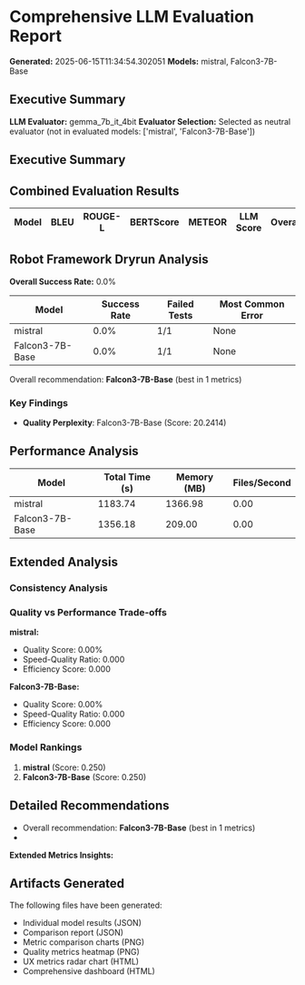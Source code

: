 # Comprehensive LLM Evaluation Report
**Generated:** 2025-06-15T11:34:54.302051
**Models:** mistral, Falcon3-7B-Base

## Executive Summary

**LLM Evaluator:** gemma_7b_it_4bit
**Evaluator Selection:** Selected as neutral evaluator (not in evaluated models: ['mistral', 'Falcon3-7B-Base'])

## Executive Summary

## Combined Evaluation Results

| Model | BLEU | ROUGE-L | BERTScore | METEOR | LLM Score | Overall |
|-------|------|---------|-----------|---------|-----------|---------|

## Robot Framework Dryrun Analysis

**Overall Success Rate:** 0.0%

| Model | Success Rate | Failed Tests | Most Common Error |
|-------|--------------|--------------|-------------------|
| mistral | 0.0% | 1/1 | None |
| Falcon3-7B-Base | 0.0% | 1/1 | None |
Overall recommendation: **Falcon3-7B-Base** (best in 1 metrics)

### Key Findings

- **Quality Perplexity**: Falcon3-7B-Base (Score: 20.2414)

## Performance Analysis

| Model | Total Time (s) | Memory (MB) | Files/Second |
|-------|----------------|-------------|--------------|
| mistral | 1183.74 | 1366.98 | 0.00 |
| Falcon3-7B-Base | 1356.18 | 209.00 | 0.00 |

## Extended Analysis

### Consistency Analysis

### Quality vs Performance Trade-offs

**mistral:**
- Quality Score: 0.00%
- Speed-Quality Ratio: 0.000
- Efficiency Score: 0.000

**Falcon3-7B-Base:**
- Quality Score: 0.00%
- Speed-Quality Ratio: 0.000
- Efficiency Score: 0.000

### Model Rankings

1. **mistral** (Score: 0.250)
2. **Falcon3-7B-Base** (Score: 0.250)

## Detailed Recommendations

- Overall recommendation: **Falcon3-7B-Base** (best in 1 metrics)
- 
**Extended Metrics Insights:**

## Artifacts Generated

The following files have been generated:
- Individual model results (JSON)
- Comparison report (JSON)
- Metric comparison charts (PNG)
- Quality metrics heatmap (PNG)
- UX metrics radar chart (HTML)
- Comprehensive dashboard (HTML)

